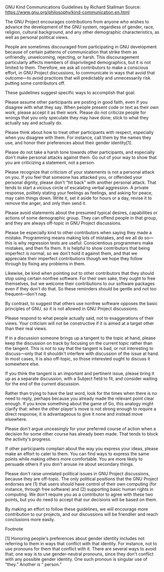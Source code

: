 GNU Kind Communications Guidelines
by Richard Stallman
Source: https://www.gnu.org/philosophy/kind-communication.en.html

The GNU Project encourages contributions from anyone who wishes to advance the development of the GNU system, regardless of gender, race, religion, cultural background, and any other demographic characteristics, as well as personal political views.

People are sometimes discouraged from participating in GNU development because of certain patterns of communication that strike them as unfriendly, unwelcoming, rejecting, or harsh. This discouragement particularly affects members of disprivileged demographics, but it is not limited to them. Therefore, we ask all contributors to make a conscious effort, in GNU Project discussions, to communicate in ways that avoid that outcome—to avoid practices that will predictably and unnecessarily risk putting some contributors off.

These guidelines suggest specific ways to accomplish that goal.

Please assume other participants are posting in good faith, even if you disagree with what they say. When people present code or text as their own work, please accept it as their work. Please do not criticize people for wrongs that you only speculate they may have done; stick to what they actually say and actually do.

Please think about how to treat other participants with respect, especially when you disagree with them. For instance, call them by the names they use, and honor their preferences about their gender identity[1].

Please do not take a harsh tone towards other participants, and especially don't make personal attacks against them. Go out of your way to show that you are criticizing a statement, not a person.

Please recognize that criticism of your statements is not a personal attack on you. If you feel that someone has attacked you, or offended your personal dignity, please don't “hit back” with another personal attack. That tends to start a vicious circle of escalating verbal aggression. A private response, politely stating your feelings as feelings, and asking for peace, may calm things down. Write it, set it aside for hours or a day, revise it to remove the anger, and only then send it.

Please avoid statements about the presumed typical desires, capabilities or actions of some demographic group. They can offend people in that group, and they are always off-topic in GNU Project discussions.

Please be especially kind to other contributors when saying they made a mistake. Programming means making lots of mistakes, and we all do so—this is why regression tests are useful. Conscientious programmers make mistakes, and then fix them. It is helpful to show contributors that being imperfect is normal, so we don't hold it against them, and that we appreciate their imperfect contributions though we hope they follow through by fixing any problems in them.

Likewise, be kind when pointing out to other contributors that they should stop using certain nonfree software. For their own sake, they ought to free themselves, but we welcome their contributions to our software packages even if they don't do that. So these reminders should be gentle and not too frequent—don't nag.

By contrast, to suggest that others use nonfree software opposes the basic principles of GNU, so it is not allowed in GNU Project discussions.

Please respond to what people actually said, not to exaggerations of their views. Your criticism will not be constructive if it is aimed at a target other than their real views.

If in a discussion someone brings up a tangent to the topic at hand, please keep the discussion on track by focusing on the current topic rather than the tangent. This is not to say that the tangent is bad, or not interesting to discuss—only that it shouldn't interfere with discussion of the issue at hand. In most cases, it is also off-topic, so those interested ought to discuss it somewhere else.

If you think the tangent is an important and pertinent issue, please bring it up as a separate discussion, with a Subject field to fit, and consider waiting for the end of the current discussion.

Rather than trying to have the last word, look for the times when there is no need to reply, perhaps because you already made the relevant point clear enough. If you know something about the game of Go, this analogy might clarify that: when the other player's move is not strong enough to require a direct response, it is advantageous to give it none and instead move elsewhere.

Please don't argue unceasingly for your preferred course of action when a decision for some other course has already been made. That tends to block the activity's progress.

If other participants complain about the way you express your ideas, please make an effort to cater to them. You can find ways to express the same points while making others more comfortable. You are more likely to persuade others if you don't arouse ire about secondary things.

Please don't raise unrelated political issues in GNU Project discussions, because they are off-topic. The only political positions that the GNU Project endorses are (1) that users should have control of their own computing (for instance, through free software) and (2) supporting basic human rights in computing. We don't require you as a contributor to agree with these two points, but you do need to accept that our decisions will be based on them.

By making an effort to follow these guidelines, we will encourage more contribution to our projects, and our discussions will be friendlier and reach conclusions more easily.

Footnote

[1] Honoring people's preferences about gender identity includes not referring to them in ways that conflict with that identity. For instance, not to use pronouns for them that conflict with it. There are several ways to avoid that; one way is to use gender-neutral pronouns, since they don't conflict with any possible gender identity. One such pronoun is singular use of “they.” Another is “ person.”
